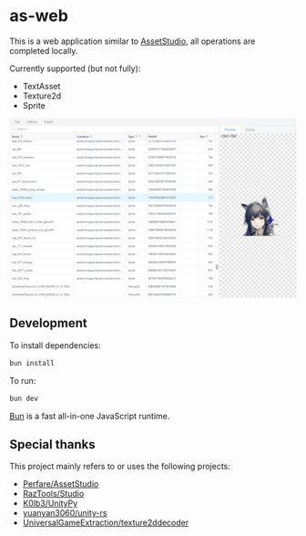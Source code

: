 # as-web

This is a web application similar to [AssetStudio](https://github.com/Perfare/AssetStudio), all operations are completed locally.

Currently supported (but not fully):

- TextAsset
- Texture2d
- Sprite

![preview](./docs/preview.png)

## Development

To install dependencies:

```bash
bun install
```

To run:

```bash
bun dev
```

[Bun](https://bun.sh) is a fast all-in-one JavaScript runtime.

## Special thanks

This project mainly refers to or uses the following projects:

- [Perfare/AssetStudio](https://github.com/Perfare/AssetStudio)
- [RazTools/Studio](https://github.com/RazTools/Studio)
- [K0lb3/UnityPy](https://github.com/K0lb3/UnityPy)
- [yuanyan3060/unity-rs](https://github.com/yuanyan3060/unity-rs)
- [UniversalGameExtraction/texture2ddecoder](https://github.com/UniversalGameExtraction/texture2ddecoder)
